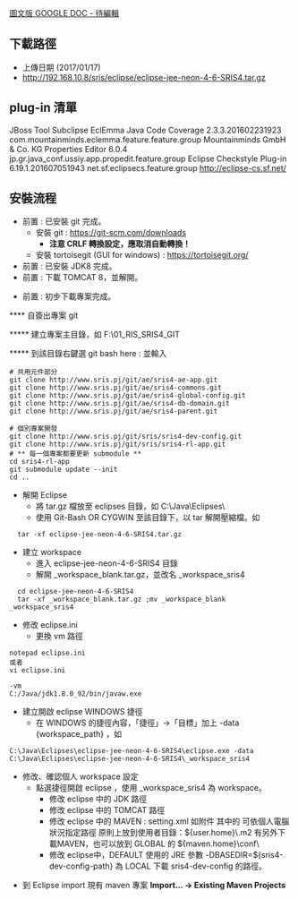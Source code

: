 
[圖文版 GOOGLE DOC - 待編輯](https://docs.google.com/document/d/16MGbWAmmaZarmFtODbu5CbMC6YMVXGfVoRMYrLRDlwM/edit?usp=sharing)

下載路徑
--------

-   上傳日期 (2017/01/17)
-   http://192.168.10.8/sris/eclipse/eclipse-jee-neon-4-6-SRIS4.tar.gz

plug-in 清單
------------

JBoss Tool
Subclipse
EclEmma Java Code Coverage 2.3.3.201602231923 com.mountainminds.eclemma.feature.feature.group Mountainminds GmbH & Co. KG
Properties Editor 6.0.4 jp.gr.java\_conf.ussiy.app.propedit.feature.group
Eclipse Checkstyle Plug-in 6.19.1.201607051943 net.sf.eclipsecs.feature.group http://eclipse-cs.sf.net/

安裝流程
--------

-   前置 : 已安裝 git 完成。
    -   安裝 git : https://git-scm.com/downloads
        -   **注意 CRLF 轉換設定，應取消自動轉換！**
    -   安裝 tortoisegit (GUI for windows) : https://tortoisegit.org/
-   前置 : 已安裝 JDK8 完成。
-   前置 : 下載 TOMCAT 8，並解開。

* 前置 : 初步下載專案完成。

**** 自簽出專案 git

****\* 建立專案主目錄，如 F:\\01\_RIS\_SRIS4\_GIT

****\* 到該目錄右鍵選 git bash here : 並輸入

    # 共用元件部分
    git clone http://www.sris.pj/git/ae/sris4-ae-app.git
    git clone http://www.sris.pj/git/ae/sris4-commons.git
    git clone http://www.sris.pj/git/ae/sris4-global-config.git
    git clone http://www.sris.pj/git/ae/sris4-db-domain.git
    git clone http://www.sris.pj/git/ae/sris4-parent.git

    # 個別專案開發
    git clone http://www.sris.pj/git/sris/sris4-dev-config.git
    git clone http://www.sris.pj/git/sris/sris4-rl-app.git
    # ** 每一個專案都要更新 submodule **
    cd sris4-rl-app
    git submodule update --init
    cd ..

-   解開 Eclipse
    -   將 tar.gz 檔放至 eclipses 目錄，如 C:\\Java\\Eclipses\\
    -   使用 Git-Bash OR CYGWIN 至該目錄下，以 tar 解開壓縮檔。如

```
  tar -xf eclipse-jee-neon-4-6-SRIS4.tar.gz
```

-   建立 workspace
    -   進入 eclipse-jee-neon-4-6-SRIS4 目錄
    -   解開 \_workspace\_blank.tar.gz，並改名 \_workspace\_sris4

```
  cd eclipse-jee-neon-4-6-SRIS4
  tar -xf _workspace_blank.tar.gz ;mv _workspace_blank _workspace_sris4
```

-   修改 eclipse.ini
    -   更換 vm 路徑

```
notepad eclipse.ini 
或者
vi eclipse.ini 
```

```
-vm
C:/Java/jdk1.8.0_92/bin/javaw.exe 
```

-   建立開啟 eclipse WINDOWS 捷徑
    -   在 WINDOWS 的捷徑內容，「捷徑」-&gt;「目標」加上 -data {workspace\_path} ，如

```
C:\Java\Eclipses\eclipse-jee-neon-4-6-SRIS4\eclipse.exe -data C:\Java\Eclipses\eclipse-jee-neon-4-6-SRIS4\_workspace_sris4
```

-   修改、確認個人 workspace 設定
    -   點選捷徑開啟 eclipse ，使用 \_workspace\_sris4 為 workspace。
        -   修改 eclipse 中的 JDK 路徑
        -   修改 eclipse 中的 TOMCAT 路徑
        -   修改 eclipse 中的 MAVEN : setting.xml 如附件
            其中的 <localRepository> 可依個人電腦狀況指定路徑
            原則上放到使用者目錄：${user.home}\\.m2
            有另外下載MAVEN，也可以放到 GLOBAL 的 ${maven.home}\\conf\\
        -   修改 eclipse中，DEFAULT 使用的 JRE 參數 -DBASEDIR=${sris4-dev-config-path} 為 LOCAL 下載 sris4-dev-config 的路徑。

<!-- -->

-   到 Eclipse import 現有 maven 專案
    **Import... -&gt; Existing Maven Projects**
